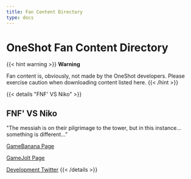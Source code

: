 ```yaml
---
title: Fan Content Directory
type: docs
---
```


# OneShot Fan Content Directory
{{< hint warning >}}
**Warning**

Fan content is, obviously, not made by the OneShot developers. Please exercise caution when downloading content listed here.
{{< /hint >}}

{{< details "FNF' VS Niko" >}}
## FNF' VS Niko
"The messiah is on their pilgrimage to the tower, but in this instance... something is different..."

[GameBanana Page](https://gamebanana.com/wips/63088)

[GameJolt Page](https://gamejolt.com/games/VSNiko/692264)

[Development Twitter](https://twitter.com/FunkinVSNiko)
{{< /details >}}